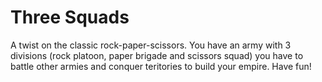 # Three Squads
A twist on the classic rock-paper-scissors. You have an army with 3 divisions (rock platoon, paper brigade and scissors squad) you have to battle other armies and conquer teritories to build your empire. Have fun!

